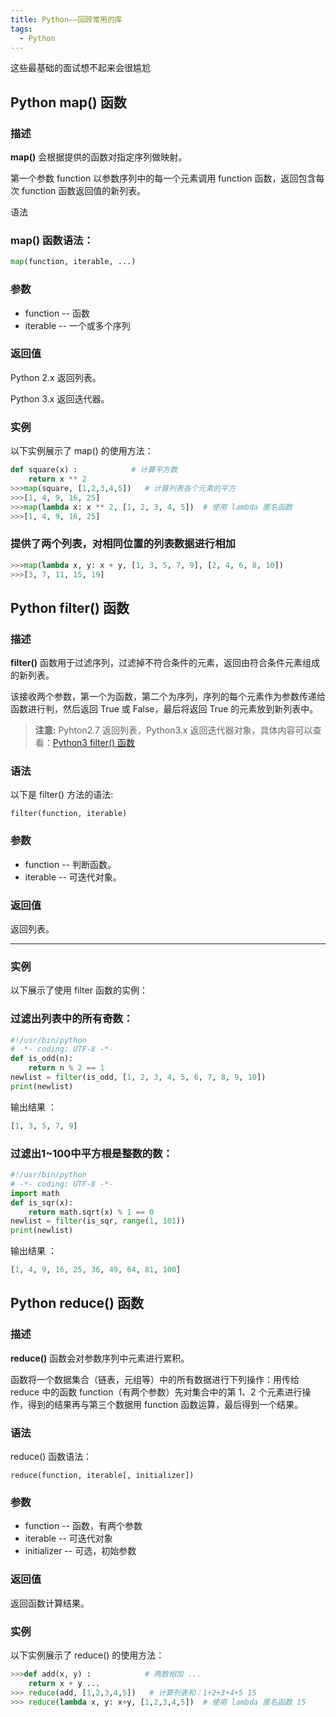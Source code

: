 ```yaml
---
title: Python——回顾常用的库
tags:
  - Python
---
```


这些最基础的面试想不起来会很尴尬

<!--more-->

## Python map() 函数

### 描述

**map()** 会根据提供的函数对指定序列做映射。

第一个参数 function 以参数序列中的每一个元素调用 function 函数，返回包含每次 function 函数返回值的新列表。

语法

### map() 函数语法：

```python
map(function, iterable, ...)
```

### 参数

- function -- 函数
- iterable -- 一个或多个序列

### 返回值

Python 2.x 返回列表。

Python 3.x 返回迭代器。

### 实例

以下实例展示了 map() 的使用方法：

``````python
def square(x) :            # 计算平方数
	return x ** 2
>>>map(square, [1,2,3,4,5])   # 计算列表各个元素的平方
>>>[1, 4, 9, 16, 25]
>>>map(lambda x: x ** 2, [1, 2, 3, 4, 5])  # 使用 lambda 匿名函数
>>>[1, 4, 9, 16, 25]
``````



### 提供了两个列表，对相同位置的列表数据进行相加
``````python
>>>map(lambda x, y: x + y, [1, 3, 5, 7, 9], [2, 4, 6, 8, 10])
>>>[3, 7, 11, 15, 19]
``````





## Python filter() 函数

### 描述

**filter()** 函数用于过滤序列，过滤掉不符合条件的元素，返回由符合条件元素组成的新列表。

该接收两个参数，第一个为函数，第二个为序列，序列的每个元素作为参数传递给函数进行判，然后返回 True 或 False，最后将返回 True 的元素放到新列表中。

> **注意:** Pyhton2.7 返回列表，Python3.x 返回迭代器对象，具体内容可以查看：[Python3 filter() 函数](http://www.runoob.com/python3/python3-func-filter.html)

### 语法

以下是 filter() 方法的语法:

```
filter(function, iterable)
```

### 参数

- function -- 判断函数。
- iterable -- 可迭代对象。

### 返回值

返回列表。

------

### 实例

以下展示了使用 filter 函数的实例：

### 过滤出列表中的所有奇数：

``````python
#!/usr/bin/python 
# -*- coding: UTF-8 -*-   
def is_odd(n):
	return n % 2 == 1
newlist = filter(is_odd, [1, 2, 3, 4, 5, 6, 7, 8, 9, 10]) 
print(newlist)
``````



输出结果 ：

```python
[1, 3, 5, 7, 9]
```

### 过滤出1~100中平方根是整数的数：

``````python
#!/usr/bin/python 
# -*- coding: UTF-8 -*-   
import math 
def is_sqr(x):     
	return math.sqrt(x) % 1 == 0
newlist = filter(is_sqr, range(1, 101)) 
print(newlist)
``````



输出结果 ：

```python
[1, 4, 9, 16, 25, 36, 49, 64, 81, 100]
```





## Python reduce() 函数

### 描述

**reduce()** 函数会对参数序列中元素进行累积。

函数将一个数据集合（链表，元组等）中的所有数据进行下列操作：用传给 reduce 中的函数 function（有两个参数）先对集合中的第 1、2 个元素进行操作，得到的结果再与第三个数据用 function 函数运算，最后得到一个结果。

### 语法

reduce() 函数语法：

```
reduce(function, iterable[, initializer])
```

### 参数

- function -- 函数，有两个参数
- iterable -- 可迭代对象
- initializer -- 可选，初始参数

### 返回值

返回函数计算结果。

### 实例

以下实例展示了 reduce() 的使用方法：

``````python
>>>def add(x, y) :            # 两数相加 ...     
	return x + y ...  
>>> reduce(add, [1,2,3,4,5])   # 计算列表和：1+2+3+4+5 15 
>>> reduce(lambda x, y: x+y, [1,2,3,4,5])  # 使用 lambda 匿名函数 15
``````

